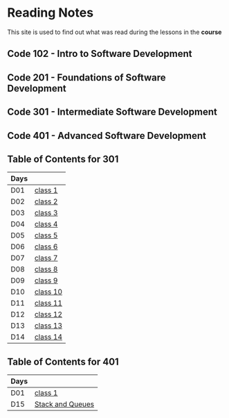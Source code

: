 # Reading Notes

This site is used to find out what was read during the lessons in the **course**

## Code 102 - Intro to Software Development

## Code 201 - Foundations of Software Development

## Code 301 - Intermediate Software Development

## Code 401 - Advanced Software Development

## Table of Contents for 301
  
| Days  |       |
| ---   |   --- |
|  D01  |    [class 1](301/read01.md)   |
|  D02  |    [class 2](301/read02.md)   |
|  D03  |    [class 3](301/read03.md)   |
|  D04  |    [class 4](301/read04.md)   |
|  D05  |    [class 5](301/read05.md)   |
|  D06  |    [class 6](301/read06.md)   |
|  D07  |    [class 7](301/read07.md)   |
|  D08  |    [class 8](301/read08.md)   |
|  D09  |    [class 9](301/read09.md)   |
|  D10  |    [class 10](301/read10.md)   |
|  D11  |   [class 11](301/read11.md)    |
|  D12  |   [class 12](301/read12.md)    |
|  D13  |   [class 13](301/read13.md)    |
|  D14  |   [class 14](301/read14.md)    |

## Table of Contents for 401
| Days  |       |
| ---   |   --- |
|  D01  |    [class 1](401/read01.md)   |
|  D15  |    [Stack and Queues](401/StackAndQueues.md)   |